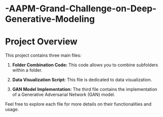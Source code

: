 # -AAPM-Grand-Challenge-on-Deep-Generative-Modeling

# Project Overview

This project contains three main files:

1. **Folder Combination Code:** This code allows you to combine subfolders within a folder.

2. **Data Visualization Script:** This file is dedicated to data visualization.

3. **GAN Model Implementation:** The third file contains the implementation of a Generative Adversarial Network (GAN) model.

Feel free to explore each file for more details on their functionalities and usage.

